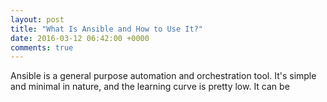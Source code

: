 ```yaml
---
layout: post
title: "What Is Ansible and How to Use It?"
date: 2016-03-12 06:42:00 +0000
comments: true
---
```

Ansible is a general purpose automation and orchestration tool. It's simple and minimal in nature, and the learning curve is pretty low. It can be  

